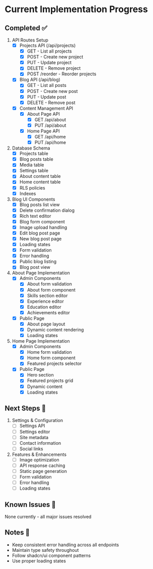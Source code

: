 # Current Implementation Progress

## Completed ✅
1. API Routes Setup
   - [x] Projects API (/api/projects)
     - [x] GET - List all projects
     - [x] POST - Create new project
     - [x] PUT - Update project
     - [x] DELETE - Remove project
     - [x] POST /reorder - Reorder projects
   - [x] Blog API (/api/blog)
     - [x] GET - List all posts
     - [x] POST - Create new post
     - [x] PUT - Update post
     - [x] DELETE - Remove post
   - [x] Content Management API
     - [x] About Page API
       - [x] GET /api/about
       - [x] PUT /api/about
     - [x] Home Page API
       - [x] GET /api/home
       - [x] PUT /api/home

2. Database Schema
   - [x] Projects table
   - [x] Blog posts table
   - [x] Media table
   - [x] Settings table
   - [x] About content table
   - [x] Home content table
   - [x] RLS policies
   - [x] Indexes

3. Blog UI Components
   - [x] Blog posts list view
   - [x] Delete confirmation dialog
   - [x] Rich text editor
   - [x] Blog form component
   - [x] Image upload handling
   - [x] Edit blog post page
   - [x] New blog post page
   - [x] Loading states
   - [x] Form validation
   - [x] Error handling
   - [x] Public blog listing
   - [x] Blog post view

4. About Page Implementation
   - [x] Admin Components
     - [x] About form validation
     - [x] About form component
     - [x] Skills section editor
     - [x] Experience editor
     - [x] Education editor
     - [x] Achievements editor
   - [x] Public Page
     - [x] About page layout
     - [x] Dynamic content rendering
     - [x] Loading states

5. Home Page Implementation
   - [x] Admin Components
     - [x] Home form validation
     - [x] Home form component
     - [x] Featured projects selector
   - [x] Public Page
     - [x] Hero section
     - [x] Featured projects grid
     - [x] Dynamic content
     - [x] Loading states

## Next Steps 📝
1. Settings & Configuration
   - [ ] Settings API
   - [ ] Settings editor
   - [ ] Site metadata
   - [ ] Contact information
   - [ ] Social links

2. Features & Enhancements
   - [ ] Image optimization
   - [ ] API response caching
   - [ ] Static page generation
   - [ ] Form validation
   - [ ] Error handling
   - [ ] Loading states

## Known Issues 🐛
None currently - all major issues resolved

## Notes 📝
- Keep consistent error handling across all endpoints
- Maintain type safety throughout
- Follow shadcn/ui component patterns
- Use proper loading states